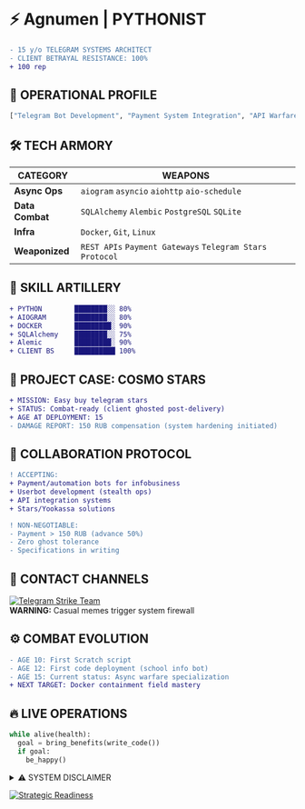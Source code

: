 # ⚡ Agnumen | PYTHONIST

```diff
- 15 y/o TELEGRAM SYSTEMS ARCHITECT
- CLIENT BETRAYAL RESISTANCE: 100%
+ 100 rep
```

## 🔧 OPERATIONAL PROFILE
```python
["Telegram Bot Development", "Payment System Integration", "API Warfare", "Infobusiness Automation"]
```

## 🛠️ TECH ARMORY
| CATEGORY       | WEAPONS                                                                |
|----------------|------------------------------------------------------------------------|
| **Async Ops**  | `aiogram` `asyncio` `aiohttp` `aio-schedule`                           |
| **Data Combat**| `SQLAlchemy` `Alembic` `PostgreSQL` `SQLite`                           |
| **Infra**      | `Docker`, `Git`, `Linux`                           |
| **Weaponized** | `REST APIs` `Payment Gateways` `Telegram Stars Protocol`    |

## 🎯 SKILL ARTILLERY
```diff
+ PYTHON        ████████░░ 80% 
+ AIOGRAM       ████████░░ 80%
+ DOCKER        █████████░ 90%
+ SQLAlchemy    ████████░░ 75%
+ Alemic        █████████░ 90%
+ CLIENT BS     ██████████ 100%
```

## 📂 PROJECT CASE: COSMO STARS
```diff
+ MISSION: Easy buy telegram stars
+ STATUS: Combat-ready (client ghosted post-delivery)
+ AGE AT DEPLOYMENT: 15
- DAMAGE REPORT: 150 RUB compensation (system hardening initiated)
```

## 💼 COLLABORATION PROTOCOL
```diff
! ACCEPTING:
+ Payment/automation bots for infobusiness
+ Userbot development (stealth ops)
+ API integration systems
+ Stars/Yookassa solutions

! NON-NEGOTIABLE:
- Payment > 150 RUB (advance 50%)
- Zero ghost tolerance
- Specifications in writing
```

## 📡 CONTACT CHANNELS
[![Telegram Strike Team](https://img.shields.io/badge/DEPLOY_COMMS-@Agnumen-0088cc?style=for-the-badge&logo=telegram)](https://t.me/Agnumen)  
**WARNING:** Casual memes trigger system firewall

## ⚙️ COMBAT EVOLUTION
```diff
- AGE 10: First Scratch script
- AGE 12: First code deployment (school info bot)
- AGE 15: Current status: Async warfare specialization
+ NEXT TARGET: Docker containment field mastery
```

## 🔥 LIVE OPERATIONS
```python
while alive(health):
  goal = bring_benefits(write_code())
  if goal:
    be_happy()
```

<details>
<summary>⚠️ SYSTEM DISCLAIMER</summary>
  
```diff
- All client systems pre-scanned for time-wasting signatures
- Payment disputes resolved via scorched-earth protocols
- "Make it cool" requirements trigger immediate termination
```
</details>


[![Strategic Readiness](https://github-readme-stats.vercel.app/api?username=Agnumen&show_icons=true&theme=merko&hide_title=true)](https://github.com/Agnumen)

<!---
Agnumen/Agnumen is a ✨ special ✨ repository because its `README.md` (this file) appears on your GitHub profile.
You can click the Preview link to take a look at your changes.
--->
